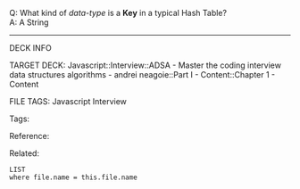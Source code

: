 Q: What kind of _data-type_ is a **Key** in a typical Hash Table?  
A: A String
<!--ID: 1690032123944-->

---

DECK INFO

TARGET DECK: Javascript::Interview::ADSA - Master the coding interview data structures algorithms - andrei neagoie::Part I - Content::Chapter 1 - Content

FILE TAGS: Javascript Interview

Tags:

Reference:

Related:

```dataview
LIST
where file.name = this.file.name
```

